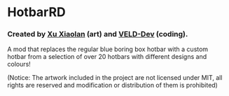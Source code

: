 # HotbarRD

### Created by [Xu Xiaolan](https://github.com/XuuXiao) (art) and [VELD-Dev](https://github.com/VELD-Dev "Github profile") (coding).

A mod that replaces the regular blue boring box hotbar with a custom hotbar from a selection of over 20 hotbars with different designs and colours!

(Notice: The artwork included in the project are not licensed under MIT, all rights are reserved and modification or distribution of them is prohibited)
